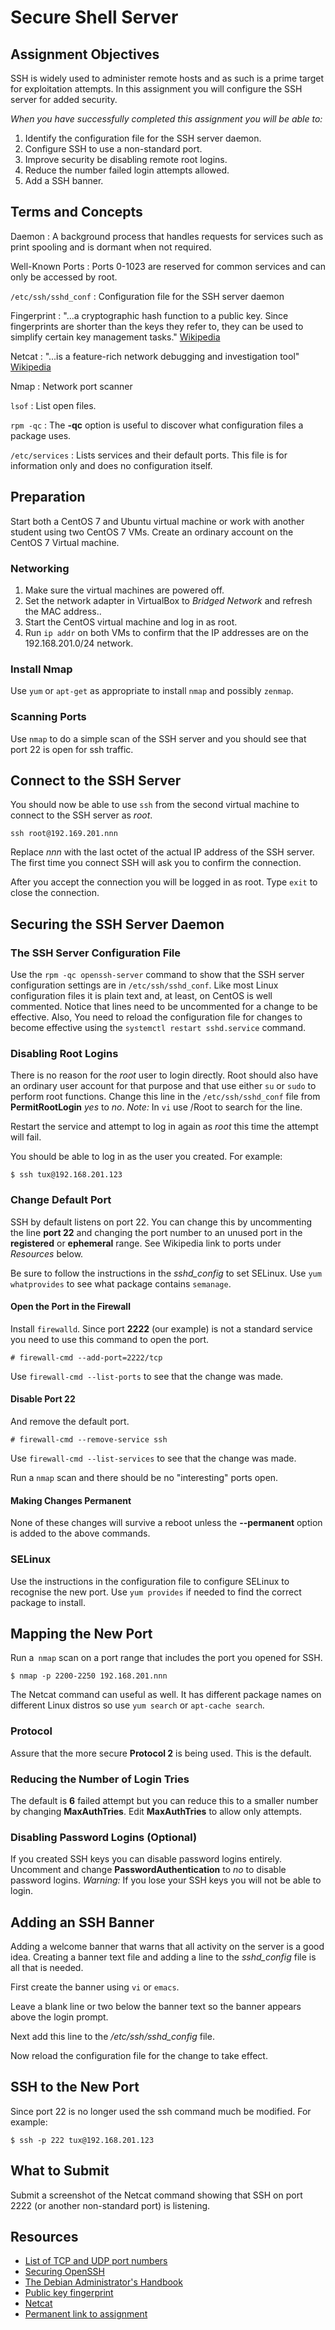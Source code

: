 # Secure Shell Server

## Assignment Objectives

SSH is widely used to administer remote hosts and as such is a prime target for exploitation attempts. In this assignment you will configure the SSH server for added security.

*When you have successfully completed this assignment you will be able to:*

1. Identify the configuration file for the SSH server daemon.
1. Configure SSH to use a non-standard port.
1. Improve security be disabling remote root logins.
1. Reduce the number failed login attempts allowed.
1. Add a SSH banner.

## Terms and Concepts

Daemon
: A background process that handles requests for services such as print spooling and is dormant when not required.

Well-Known Ports
:  Ports 0-1023 are reserved for common services and can only be accessed by root.

`/etc/ssh/sshd_conf`
: Configuration file for the SSH server daemon

Fingerprint
: "...a cryptographic hash function to a public key. Since fingerprints are shorter than the keys they refer to, they can be used to simplify certain key management tasks." [Wikipedia](https://en.wikipedia.org/wiki/Public_key_fingerprint)

Netcat
: "...is a feature-rich network debugging and investigation tool" [Wikipedia](https://en.wikipedia.org/wiki/Netcat)

Nmap
: Network port scanner

`lsof`
: List open files.

`rpm -qc`
: The **-qc** option is useful to discover what configuration files a package uses.

`/etc/services`
: Lists services and their default ports. This file is for information only and does no configuration itself.

## Preparation

Start both a CentOS 7 and Ubuntu virtual machine or work with another student using two CentOS 7 VMs. Create an ordinary account on the CentOS 7 Virtual machine.

### Networking

1.  Make sure the virtual machines are powered off.
2.  Set the network adapter in VirtualBox to *Bridged Network* and refresh the MAC address..
3.  Start the CentOS virtual machine and log in as root.
4.  Run `ip addr` on both VMs to confirm that the IP addresses are on the 192.168.201.0/24 network.

### Install Nmap

Use `yum` or `apt-get` as appropriate to install `nmap` and possibly `zenmap`.

### Scanning Ports

Use `nmap` to do a simple scan of the SSH server and you should see that port 22 is open for ssh traffic.

## Connect to the SSH Server 

You should now be able to use `ssh` from the second virtual machine to connect to the SSH server as *root*. 

`ssh root@192.169.201.nnn` 

Replace *nnn* with the last octet of the actual IP address of the SSH server. The first time you connect SSH will ask you to confirm the connection.

After you accept the connection you will be logged in as root. Type `exit` to close the connection.

## Securing the SSH Server Daemon

### The SSH Server Configuration File

Use the `rpm -qc openssh-server` command to show that the SSH server configuration settings are in `/etc/ssh/sshd_conf`. Like most Linux configuration files it is plain text and, at least, on CentOS is well commented. Notice that lines need to be uncommented for a change to be effective. Also, You need to reload the configuration file for changes to become effective using the `systemctl restart sshd.service` command.

### Disabling Root Logins

There is no reason for the *root* user to login directly. Root should also have an ordinary user account for that purpose and that use either `su` or `sudo` to perform root functions. Change this line in the `/etc/ssh/sshd_conf` file from **PermitRootLogin** *yes* to *no*. *Note:* In `vi` use /Root to search for the line.

Restart the service and attempt to log in again as *root* this time the attempt will fail.

You should be able to log in as the user you created. For example:

	$ ssh tux@192.168.201.123

### Change Default Port

SSH by default listens on port 22. You can change this by uncommenting the line **port 22** and changing the port number to an unused port in the **registered** or **ephemeral** range. See Wikipedia link to ports under *Resources* below.

Be sure to follow the instructions in the *sshd_config* to set SELinux. Use `yum whatprovides` to see what package contains `semanage`.

#### Open the Port in the Firewall

Install `firewalld`. Since port **2222** (our example) is not a standard service you need to use this command to open the port.

	# firewall-cmd --add-port=2222/tcp

Use `firewall-cmd --list-ports` to see that the change was made.

#### Disable Port 22

And remove the default port.

	# firewall-cmd --remove-service ssh

Use `firewall-cmd --list-services` to see that the change was made.

Run a `nmap` scan and there should be no "interesting" ports open.

#### Making Changes Permanent

None of these changes will survive a reboot unless the **--permanent** option is added to the above commands.

### SELinux

Use the instructions in the configuration file to configure SELinux to recognise the new port. Use `yum provides` if needed to find the correct package to install.

## Mapping the New Port

Run a` nmap` scan on a port range that includes the port you opened for SSH.

	$ nmap -p 2200-2250 192.168.201.nnn

The Netcat command can useful as well. It has different package names on different Linux distros so use `yum search` or `apt-cache search`.

### Protocol

Assure that the more secure **Protocol 2** is being used. This is the default.

### Reducing the Number of Login Tries

The default is **6** failed attempt but you can reduce this to a smaller number by changing **MaxAuthTries**. Edit **MaxAuthTries** to allow only attempts.

### Disabling Password Logins (Optional)

If you created SSH keys you can disable password logins entirely. Uncomment and change **PasswordAuthentication** to *no* to disable password logins. *Warning:* If you lose your SSH keys you will not be able to login.

## Adding an SSH Banner

Adding a welcome banner that warns that all activity on the server is a good idea. Creating a banner text file and adding a line to the *sshd_config* file is all that is needed.

First create the banner using `vi` or `emacs`.

Leave a blank line or two below the banner text so the banner appears above the login prompt.

Next add this line to the */etc/ssh/sshd_config* file.

Now reload the configuration file for the change to take effect.

## SSH to the New Port

Since port 22 is no longer used the ssh command much be modified. For example:

	$ ssh -p 222 tux@192.168.201.123

## What to Submit

Submit a screenshot of the Netcat command showing that SSH on port 2222 (or another non-standard port) is listening.

## Resources

- [List of TCP and UDP port numbers](https://en.wikipedia.org/wiki/List_of_TCP_and_UDP_port_numbers)
- [Securing OpenSSH](http://wiki.centos.org/HowTos/Network/SecuringSSH)
- [The Debian Administrator's Handbook](http://debian-handbook.info)
- [Public key fingerprint](https://en.wikipedia.org/wiki/Public_key_fingerprint)
- [Netcat](https://en.wikipedia.org/wiki/Netcat)
- [Permanent link to assignment](http://dennisk.freeshell.org/cis238dl_sshd.html)<!--se_discussion_list:{"T9sEVghCbgAq0Xk1Dn5ut16R":{"selectionStart":2107,"selectionEnd":2121,"commentList":[{"content":"nmap -p 2222 ip.addr.range"}],"discussionIndex":"T9sEVghCbgAq0Xk1Dn5ut16R"}}-->